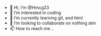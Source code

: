 - 👋 Hi, I’m @Hmcg23
- 👀 I’m interested in coding
- 🌱 I’m currently learning git, and html
- 💞️ I’m looking to collaborate on nothing atm
- 📫 How to reach me ..

<!---
Hmcg23/Hmcg23 is a ✨ special ✨ repository because its `README.md` (this file) appears on your GitHub profile.
You can click the Preview link to take a look at your changes.
--->
